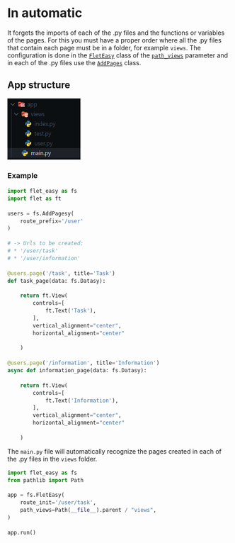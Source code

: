 # In automatic

It forgets the imports of each of the .py files and the functions or variables of the pages. For this you must have a proper order where all the .py files that contain each page must be in a folder, for example `views`. The configuration is done in the [`FletEasy`](/flet-easy/0.2.0/how-to-use/#fleteasy) class of the [`path_views`](/flet-easy/0.2.0/how-to-use/#fleteasy) parameter and in each of the .py files use the [`AddPages`](/flet-easy/0.2.0/add-pages/through-decorators/#addpagesy) class.

## App structure

![FletEasy](../assets/images/funtion_add_page.png "App structure")

### **Example**

```python title="user.py" hl_lines="4-6 12 24"
import flet_easy as fs
import flet as ft

users = fs.AddPagesy(
    route_prefix='/user'
)

# -> Urls to be created:
# * '/user/task'
# * '/user/information'

@users.page('/task', title='Task')
def task_page(data: fs.Datasy):

    return ft.View(
        controls=[
            ft.Text('Task'),
        ],
        vertical_alignment="center",
        horizontal_alignment="center"

    )

@users.page('/information', title='Information')
async def information_page(data: fs.Datasy):

    return ft.View(
        controls=[
            ft.Text('Information'),
        ],
        vertical_alignment="center",
        horizontal_alignment="center"

    )
```

The `main.py` file will automatically recognize the pages created in each of the .py files in the `views` folder.

```Python title="main.py" hl_lines="2 6"
import flet_easy as fs
from pathlib import Path

app = fs.FletEasy(
    route_init='/user/task',
    path_views=Path(__file__).parent / "views",
)

app.run()
```

